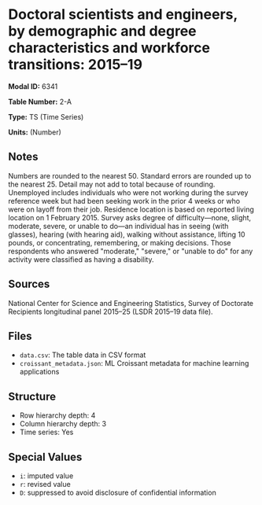 # Doctoral scientists and engineers, by demographic and degree characteristics and workforce transitions: 2015–19

**Modal ID:** 6341

**Table Number:** 2-A

**Type:** TS (Time Series)

**Units:** (Number)

## Notes

Numbers are rounded to the nearest 50. Standard errors are rounded up to the nearest 25. Detail may not add to total because of rounding. Unemployed includes individuals who were not working during the survey reference week but had been seeking work in the prior 4 weeks or who were on layoff from their job. Residence location is based on reported living location on 1 February 2015. Survey asks degree of difficulty—none, slight, moderate, severe, or unable to do—an individual has in seeing (with glasses), hearing (with hearing aid), walking without assistance, lifting 10 pounds, or concentrating, remembering, or making decisions. Those respondents who answered "moderate," "severe," or "unable to do" for any activity were classified as having a disability.

## Sources

National Center for Science and Engineering Statistics, Survey of Doctorate Recipients longitudinal panel 2015–25 (LSDR 2015–19 data file).

## Files

- `data.csv`: The table data in CSV format
- `croissant_metadata.json`: ML Croissant metadata for machine learning applications

## Structure

- Row hierarchy depth: 4
- Column hierarchy depth: 3
- Time series: Yes

## Special Values

- `i`: imputed value
- `r`: revised value
- `D`: suppressed to avoid disclosure of confidential information

